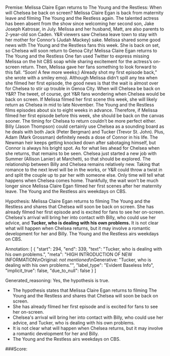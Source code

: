
Premise:
Melissa Claire Egan returns to The Young and the Restless: When will Chelsea be back on screen?
Melissa Claire Egan is back from maternity leave and filming The Young and the Restless again.
The talented actress has been absent from the show since welcoming her second son, Jake Joseph Katrosar, in July.
Melissa and her husband, Matt, are also parents to 2-year-old son Caden.
Y&R viewers saw Chelsea leave town to stay with her mother for Connor’s (Judah Mackey) sake.
Melissa shared some good news with The Young and the Restless fans this week.
She is back on set, so Chelsea will soon return to Genoa City!
Melissa Claire Egan returns to The Young and the Restless
One fan used Twitter to express missing Melissa on the hit CBS soap while sharing excitement for the actress’s on-screen return. Then, Melissa gave her fans something to look forward to this fall.
“Soon! A few more weeks;) Already shot my first episode back,” she wrote with a smiley emoji.
Although Melissa didn’t spill any tea when she filmed her first episode, the good news is that the wait is almost over for Chelsea to stir up trouble in Genoa City.
When will Chelsea be back on Y&R?
The tweet, of course, got Y&R fans wondering when Chelsea would be back on screen.
If Melissa filmed her first scene this week, she will likely return as Chelsea in mid to late November. The Young and the Restless films episodes about six to eight weeks in advance.
Therefore, if Melissa filmed her first episode before this week, she should be back on the canvas sooner.
The timing for Chelsea to return couldn’t be more perfect either. Billy (Jason Thompson) could certainly use Chelsea as a sounding board as he deals with both Jack (Peter Bergman) and Tucker (Trevor St. John).
Plus, Adam (Mark Grossman) definitely needs a dose of Connor in his life. The Newman heir keeps getting knocked down after sabotaging himself, but Connor is always his bright spot.
As for what lies ahead for Chelsea when she returns, that remains to be seen. Chelsea just started a new job with Summer (Allison Lanier) at Marchetti, so that should be explored.
The relationship between Billy and Chelsea remains relatively new. Taking that romance to the next level will be in the works, or Y&R could throw a twist in and split the couple up to par her with someone else.
Only time will tell what happens when Chelsea comes home. Thankfully, the wait won’t be much longer since Melissa Claire Egan filmed her first scenes after her maternity leave.
The Young and the Restless airs weekdays on CBS.

Hypothesis:
Melissa Claire Egan returns to filming The Young and the Restless and shares that Chelsea will soon be back on screen. She has already filmed her first episode and is excited for fans to see her on-screen. Chelsea's arrival will bring her into contact with Billy, who could use her advice, and **Tucker, who is dealing with his own problems.** It is not clear what will happen when Chelsea returns, but it may involve a romantic development for her and Billy. The Young and the Restless airs weekdays on CBS.

Annotation:
[
  {
    "start": 294,
    "end": 339,
    "text": "Tucker, who is dealing with his own problems.",
    "meta": "HIGH INTRODUCTION OF NEW INFORMATION\nOriginal: *not mentioned*\nGenerative: \"Tucker, who is dealing with his own problems.\"",
    "label_type": "Evident Baseless Info",
    "implicit_true": false,
    "due_to_null": false
  }
]

Generated_reasoning:
Yes, the hypothesis is true. 
- The hypothesis states that Melissa Claire Egan returns to filming The Young and the Restless and shares that Chelsea will soon be back on screen. 
- She has already filmed her first episode and is excited for fans to see her on-screen. 
- Chelsea's arrival will bring her into contact with Billy, who could use her advice, and Tucker, who is dealing with his own problems. 
- It is not clear what will happen when Chelsea returns, but it may involve a romantic development for her and Billy. 
- The Young and the Restless airs weekdays on CBS.

###Score:
